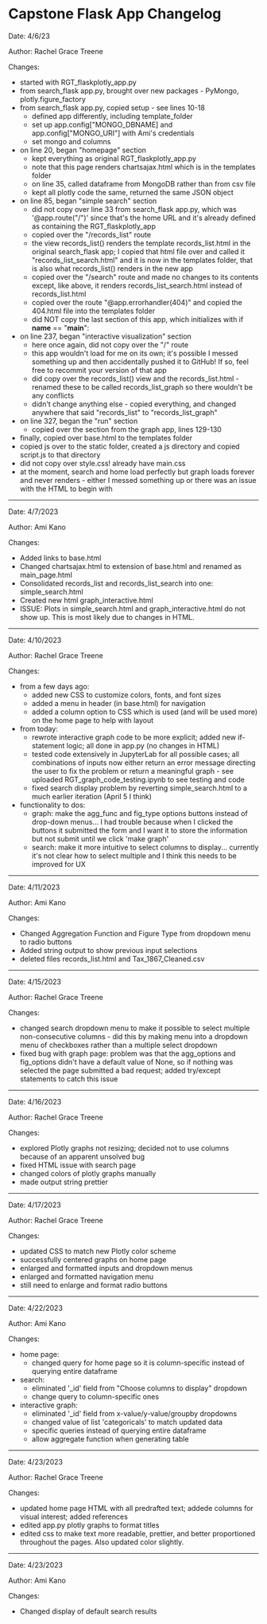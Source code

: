 # Capstone Flask App Changelog

Date: 4/6/23

Author: Rachel Grace Treene

Changes:
- started with RGT_flaskplotly_app.py
- from search_flask app.py, brought over new packages - PyMongo, plotly.figure_factory
- from search_flask app.py, copied setup - see lines 10-18
    - defined app differently, including template_folder
    - set up app.config["MONGO_DBNAME] and app.config["MONGO_URI"] with Ami's credentials
    - set mongo and columns
- on line 20, began "homepage" section
    - kept everything as original RGT_flaskplotly_app.py
    - note that this page renders chartsajax.html which is in the templates folder
    - on line 35, called dataframe from MongoDB rather than from csv file
    - kept all plotly code the same, returned the same JSON object
- on line 85, began "simple search" section
    - did not copy over line 33 from search_flask app.py, which was '@app.route("/")' since that's the home URL and it's already defined as containing the RGT_flaskplotly_app
    - copied over the "/records_list" route
    - the view records_list() renders the template records_list.html in the original search_flask app; I copied that html file over and called it "records_list_search.html" and it is now in the templates folder, that is also what records_list() renders in the new app
    - copied over the "/search" route and made no changes to its contents except, like above, it renders records_list_search.html instead of records_list.html
    - copied over the route "@app.errorhandler(404)" and copied the 404.html file into the templates folder
    - did NOT copy the last section of this app, which initializes with if __name__ == "__main__":
- on line 237, began "interactive visualization" section
    - here once again, did not copy over the "/" route
    - this app wouldn't load for me on its own; it's possible I messed something up and then accidentally pushed it to GitHub! If so, feel free to recommit your version of that app
    - did copy over the records_list() view and the records_list.html - renamed these to be called records_list_graph so there wouldn't be any conflicts
    - didn't change anything else - copied everything, and changed anywhere that said "records_list" to "records_list_graph"
- on line 327, began the "run" section
    - copied over the section from the graph app, lines 129-130
- finally, copied over base.html to the templates folder
- copied js over to the static folder, created a js directory and copied script.js to that directory
- did not copy over style.css! already have main.css
- at the moment, search and home load perfectly but graph loads forever and never renders - either I messed something up or there was an issue with the HTML to begin with

-----------------------------------------------------------------------------------------------------------------------

Date: 4/7/2023

Author: Ami Kano

Changes:
- Added links to base.html
- Changed chartsajax.html to extension of base.html and renamed as main_page.html
- Consolidated records_list and records_list_search into one: simple_search.html
- Created new html graph_interactive.html
- ISSUE: Plots in simple_search.html and graph_interactive.html do not show up. This is most likely due to changes in HTML.

-----------------------------------------------------------------------------------------------------------------------

Date: 4/10/2023

Author: Rachel Grace Treene

Changes:
- from a few days ago:
    - added new CSS to customize colors, fonts, and font sizes
    - added a menu in header (in base.html) for navigation
    - added a column option to CSS which is used (and will be used more) on the home page to help with layout
- from today:
    - rewrote interactive graph code to be more explicit; added new if-statement logic; all done in app.py (no changes in HTML)
    - tested code extensively in JupyterLab for all possible cases; all combinations of inputs now either return an error message directing the user to fix the problem or return a meaningful graph - see uploaded RGT_graph_code_testing.ipynb to see testing and code
    - fixed search display problem by reverting simple_search.html to a much earlier iteration (April 5 I think)
- functionality to dos:
    - graph: make the agg_func and fig_type options buttons instead of drop-down menus... I had trouble because when I clicked the buttons it submitted the form and I want it to store the information but not submit until we click 'make graph'
    - search: make it more intuitive to select columns to display... currently it's not clear how to select multiple and I think this needs to be improved for UX
    
-----------------------------------------------------------------------------------------------------------------------

Date: 4/11/2023

Author: Ami Kano

Changes:
- Changed Aggregation Function and Figure Type from dropdown menu to radio buttons
- Added string output to show previous input selections
- deleted files records_list.html and Tax_1867_Cleaned.csv

-----------------------------------------------------------------------------------------------------------------------

Date: 4/15/2023

Author: Rachel Grace Treene

Changes:
- changed search dropdown menu to make it possible to select multiple non-consecutive columns - did this by making menu into a dropdown menu of checkboxes rather than a multiple select dropdown
- fixed bug with graph page: problem was that the agg_options and fig_options didn't have a default value of None, so if nothing was selected the page submitted a bad request; added try/except statements to catch this issue

-----------------------------------------------------------------------------------------------------------------------

Date: 4/16/2023

Author: Rachel Grace Treene

Changes:
- explored Plotly graphs not resizing; decided not to use columns because of an apparent unsolved bug
- fixed HTML issue with search page
- changed colors of plotly graphs manually
- made output string prettier

-----------------------------------------------------------------------------------------------------------------------

Date: 4/17/2023

Author: Rachel Grace Treene

Changes:
- updated CSS to match new Plotly color scheme
- successfully centered graphs on home page
- enlarged and formatted inputs and dropdown menus
- enlarged and formatted navigation menu
- still need to enlarge and format radio buttons

-----------------------------------------------------------------------------------------------------------------------
Date: 4/22/2023

Author: Ami Kano

Changes:
- home page:
  - changed query for home page so it is column-specific instead of querying entire dataframe
- search:
  - eliminated '_id' field from "Choose columns to display" dropdown
  - change query to column-specific ones 
- interactive graph:
  - eliminated '_id' field from x-value/y-value/groupby dropdowns
  - changed value of list 'categoricals' to match updated data
  - specific queries instead of querying entire dataframe
  - allow aggregate function when generating table

-----------------------------------------------------------------------------------------------------------------------
Date: 4/23/2023

Author: Rachel Grace Treene

Changes:
- updated home page HTML with all predrafted text; addede columns for visual interest; added references
- edited app.py plotly graphs to format titles
- edited css to make text more readable, prettier, and better proportioned throughout the pages. Also updated color slightly.

-----------------------------------------------------------------------------------------------------------------------
Date: 4/23/2023

Author: Ami Kano

Changes:
- Changed display of default search results
